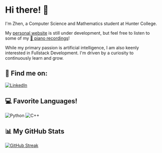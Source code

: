 # Hi there! 👋

I'm Zhen, a Computer Science and Mathematics student at Hunter College. 

My [personal website](https://morningzephyr.github.io/Personal-Website/) is still under development, but feel free to listen to some of my [🎵 piano recordings](https://morningzephyr.github.io/Personal-Website/#music-section)!


While my primary passion is artificial intelligence, I am also keenly interested in Fullstack Development. I'm driven by a curiosity to continuously learn and grow.

## 🔗 Find me on:
[![LinkedIn](https://img.shields.io/badge/LinkedIn-0077B5?style=for-the-badge&logo=linkedin&logoColor=white)](https://www.linkedin.com/in/zhen-tao-pan-4045a52a0/)


## 💻 Favorite Languages!
![Python](https://img.shields.io/badge/python-3670A0?style=for-the-badge&logo=python&logoColor=ffdd54)
![C++](https://img.shields.io/badge/c++-%2300599C.svg?style=for-the-badge&logo=c%2B%2B&logoColor=white)


## 📊 My GitHub Stats
[![GitHub Streak](https://github-readme-streak-stats.herokuapp.com/?user=MorningZephyr&theme=radical&date_format=M%20j%5B%2C%20Y%5D&timezone=America/New_York)](https://git.io/streak-stats)


<!--
**MorningZephyr/MorningZephyr** is a ✨ _special_ ✨ repository because its `README.md` (this file) appears on your GitHub profile.

Here are some ideas to get you started:

- 🔭 I’m currently working on ...
- 🌱 I’m currently learning ...
- 👯 I’m looking to collaborate on ...
- 🤔 I’m looking for help with ...
- 💬 Ask me about ...
- 📫 How to reach me: ...
- 😄 Pronouns: ...
- ⚡ Fun fact: ...
-->
